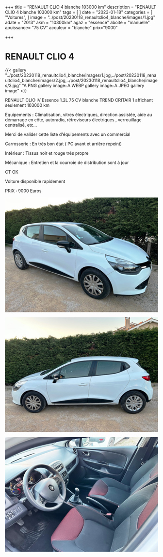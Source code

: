 +++
title = "RENAULT CLIO 4 blanche 103000 km"
description = "RENAULT CLIO 4 blanche 103000 km"
tags = [
]
date = "2023-01-18"
categories = [
    "Voitures",
]
image = "../post/20230118_renaultclio4_blanche/images/1.jpg"
adate = "2013"
akm = "10300km"
agaz = "essence"
aboite = "manuelle"
apuissance= "75 CV"
acouleur = "blanche"
prix="9000"

+++

# RENAULT CLIO 4

{{< gallery "../post/20230118_renaultclio4_blanche/images/1.jpg,../post/20230118_renaultclio4_blanche/images/2.jpg,../post/20230118_renaultclio4_blanche/images/3.jpg" "A PNG gallery image::A WEBP gallery image::A JPEG gallery image" >}}


RENAULT CLIO IV Essence 1.2L 75 CV blanche TREND  CRITAIR 1 affichant seulement 103000 km

Equipements :
Climatisation, vitres électriques, direction assistée, aide au démarrage en côte, autoradio, rétroviseurs électriques , verrouillage centralisé, etc...

Merci de valider cette liste d'équipements avec un commercial

Carrosserie :
En très bon état ( PC avant et arrière repeint)

Intérieur :
Tissus noir et rouge très propre

Mécanique :
Entretien et la courroie de distribution sont à jour

CT OK

Voiture disponible rapidement


PRIX : 9000 Euros


<!-- more -->


![](images/1.jpg)

![](images/2.jpg)

![](images/3.jpg)

